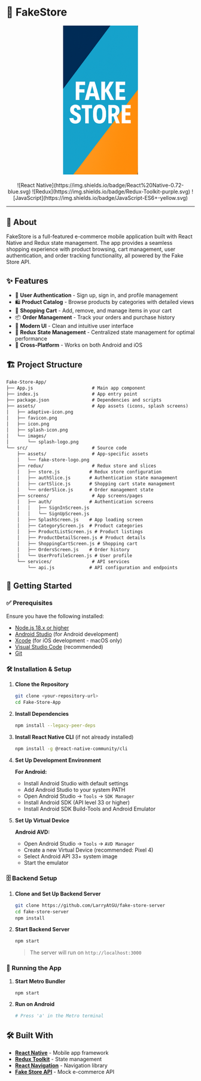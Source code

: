 # 🛒 FakeStore

<div align="center">
  <img src="src/assets/fake-store-logo.png" alt="FakeStore Logo" width="200"/>
  <br></br>
  ![React Native](https://img.shields.io/badge/React%20Native-0.72-blue.svg)
  ![Redux](https://img.shields.io/badge/Redux-Toolkit-purple.svg)
  ![JavaScript](https://img.shields.io/badge/JavaScript-ES6+-yellow.svg)
</div>

---

## 📱 About

FakeStore is a full-featured e-commerce mobile application built with React Native and Redux state management. The app provides a seamless shopping experience with product browsing, cart management, user authentication, and order tracking functionality, all powered by the Fake Store API.

## ✨ Features

- 🔐 **User Authentication** - Sign up, sign in, and profile management
- 🛍️ **Product Catalog** - Browse products by categories with detailed views
- 🛒 **Shopping Cart** - Add, remove, and manage items in your cart
- 📦 **Order Management** - Track your orders and purchase history
- 🎨 **Modern UI** - Clean and intuitive user interface
- 🔄 **Redux State Management** - Centralized state management for optimal performance
- 📱 **Cross-Platform** - Works on both Android and iOS

## 🏗️ Project Structure

```
Fake-Store-App/
├── App.js                      # Main app component
├── index.js                    # App entry point
├── package.json                # Dependencies and scripts
├── assets/                     # App assets (icons, splash screens)
│   ├── adaptive-icon.png
│   ├── favicon.png
│   ├── icon.png
│   ├── splash-icon.png
│   └── images/
│       └── splash-logo.png
└── src/                        # Source code
    ├── assets/                 # App-specific assets
    │   └── fake-store-logo.png
    ├── redux/                  # Redux store and slices
    │   ├── store.js           # Redux store configuration
    │   ├── authSlice.js       # Authentication state management
    │   ├── cartSlice.js       # Shopping cart state management
    │   └── orderSlice.js      # Order management state
    ├── screens/                # App screens/pages
    │   ├── auth/              # Authentication screens
    │   │   ├── SignInScreen.js
    │   │   └── SignUpScreen.js
    │   ├── SplashScreen.js    # App loading screen
    │   ├── CategoryScreen.js  # Product categories
    │   ├── ProductListScreen.js # Product listings
    │   ├── ProductDetailScreen.js # Product details
    │   ├── ShoppingCartScreen.js # Shopping cart
    │   ├── OrdersScreen.js    # Order history
    │   └── UserProfileScreen.js # User profile
    └── services/               # API services
        └── api.js             # API configuration and endpoints
```

## 🚀 Getting Started

### ✅ Prerequisites

Ensure you have the following installed:

- [Node.js 18.x or higher](https://nodejs.org/)
- [Android Studio](https://developer.android.com/studio) (for Android development)
- [Xcode](https://developer.apple.com/xcode/) (for iOS development - macOS only)
- [Visual Studio Code](https://code.visualstudio.com/) (recommended)
- [Git](https://git-scm.com/)

### 🛠️ Installation & Setup

1. **Clone the Repository**

   ```bash
   git clone <your-repository-url>
   cd Fake-Store-App
   ```

2. **Install Dependencies**

   ```bash
   npm install --legacy-peer-deps
   ```

3. **Install React Native CLI** (if not already installed)

   ```bash
   npm install -g @react-native-community/cli
   ```

4. **Set Up Development Environment**

   **For Android:**
   - Install Android Studio with default settings
   - Add Android Studio to your system PATH
   - Open Android Studio → `Tools` → `SDK Manager`
   - Install Android SDK (API level 33 or higher)
   - Install Android SDK Build-Tools and Android Emulator

5. **Set Up Virtual Device**

   **Android AVD:**
   - Open Android Studio → `Tools` → `AVD Manager`
   - Create a new Virtual Device (recommended: Pixel 4)
   - Select Android API 33+ system image
   - Start the emulator

### 🗄️ Backend Setup

1. **Clone and Set Up Backend Server**

   ```bash
   git clone https://github.com/LarryAtGU/fake-store-server
   cd fake-store-server
   npm install
   ```

2. **Start Backend Server**

   ```bash
   npm start
   ```

   > The server will run on `http://localhost:3000`

### 🏃 Running the App

1. **Start Metro Bundler**

   ```bash
   npm start
   ```

2. **Run on Android**

   ```bash
   # Press 'a' in the Metro terminal
   ```

## 🛠️ Built With

- **[React Native](https://reactnative.dev/)** - Mobile app framework
- **[Redux Toolkit](https://redux-toolkit.js.org/)** - State management
- **[React Navigation](https://reactnavigation.org/)** - Navigation library
- **[Fake Store API](https://fakestoreapi.com/)** - Mock e-commerce API
